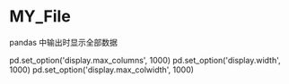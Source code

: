 # MY_File



pandas  中输出时显示全部数据

pd.set_option('display.max_columns', 1000)
pd.set_option('display.width', 1000)
pd.set_option('display.max_colwidth', 1000)
